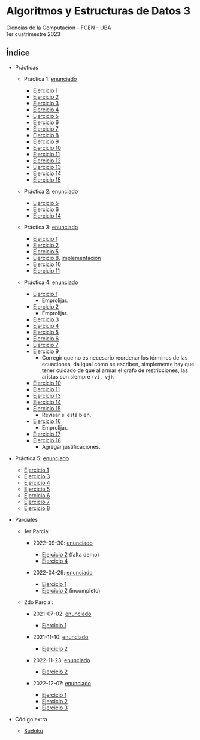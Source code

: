 # Algoritmos y Estructuras de Datos 3

Ciencias de la Computación - FCEN - UBA\
1er cuatrimestre 2023

## Índice

- Prácticas

  - Práctica 1: [enunciado](Prácticas/Práctica1/Práctica1.pdf)
    - [Ejercicio 1](Prácticas/Práctica1/ej01)
    - [Ejercicio 2](Prácticas/Práctica1/ej02)
    - [Ejercicio 3](Prácticas/Práctica1/ej03)
    - [Ejercicio 4](Prácticas/Práctica1/ej04)
    - [Ejercicio 5](Prácticas/Práctica1/ej05)
    - [Ejercicio 6](Prácticas/Práctica1/ej06)
    - [Ejercicio 7](Prácticas/Práctica1/ej07)
    - [Ejercicio 8](Prácticas/Práctica1/ej08)
    - [Ejercicio 9](Prácticas/Práctica1/ej09)
    - [Ejercicio 10](Prácticas/Práctica1/ej10)
    - [Ejercicio 11](Prácticas/Práctica1/ej11)
    - [Ejercicio 12](Prácticas/Práctica1/ej12)
    - [Ejercicio 13](Prácticas/Práctica1/ej13)
    - [Ejercicio 14](Prácticas/Práctica1/ej14)
    - [Ejercicio 15](Prácticas/Práctica1/ej15)

  - Práctica 2: [enunciado](Prácticas/Práctica2/Práctica2.pdf)
    - [Ejercicio 5](Prácticas/Práctica2/ej05.pdf)
    - [Ejercicio 6](Prácticas/Práctica2/ej06.pdf)
    - [Ejercicio 14](Prácticas/Práctica2/ej14.pdf)

  - Práctica 3: [enunciado](Prácticas/Práctica3/Práctica3.pdf)
    - [Ejercicio 1](Prácticas/Práctica3/ej01.pdf)
    - [Ejercicio 2](Prácticas/Práctica3/ej02.pdf)
    - [Ejercicio 5](Prácticas/Práctica3/ej05.pdf)
    - [Ejercicio 8](Prácticas/Práctica3/ej08.pdf), [implementación](Prácticas/Práctica3/ej08.py)
    - [Ejercicio 10](Prácticas/Práctica3/ej10.pdf)
    - [Ejercicio 11](Prácticas/Práctica3/ej11.pdf)

  - Práctica 4: [enunciado](Prácticas/Práctica4/Práctica4.pdf)
    - [Ejercicio 1](Prácticas/Práctica4/ej01.pdf)
      - Emprolijar.
    - [Ejercicio 2](Prácticas/Práctica4/ej02.pdf)
      - Emprolijar.
    - [Ejercicio 3](Prácticas/Práctica4/ej03.pdf)
    - [Ejercicio 4](Prácticas/Práctica4/ej04.pdf)
    - [Ejercicio 5](Prácticas/Práctica4/ej05.pdf)
    - [Ejercicio 6](Prácticas/Práctica4/ej06.pdf)
    - [Ejercicio 7](Prácticas/Práctica4/ej07.pdf)
    - [Ejercicio 9](Prácticas/Práctica4/ej09.pdf)
      - Corregir que no es necesario reordenar los términos de las ecuaciones, da igual cómo se escriben, simplemente hay que tener cuidado de que al armar el grafo de restricciones, las aristas son siempre `(vi, vj)`.
    - [Ejercicio 10](Prácticas/Práctica4/ej10.pdf)
    - [Ejercicio 11](Prácticas/Práctica4/ej11.pdf)
    - [Ejercicio 13](Prácticas/Práctica4/ej13.pdf)
    - [Ejercicio 14](Prácticas/Práctica4/ej14.pdf)
    - [Ejercicio 15](Prácticas/Práctica4/ej15.pdf)
      - Revisar si está bien.
    - [Ejercicio 16](Prácticas/Práctica4/ej16.pdf)
      - Emprolijar.
    - [Ejercicio 17](Prácticas/Práctica4/ej17.pdf)
    - [Ejercicio 18](Prácticas/Práctica4/ej18.pdf)
      - Agregar justificaciones.

- Práctica 5: [enunciado](Prácticas/Práctica5/Práctica5.pdf)
    - [Ejercicio 1](Prácticas/Práctica5/ej01.pdf)
    - [Ejercicio 3](Prácticas/Práctica5/ej03.pdf)
    - [Ejercicio 4](Prácticas/Práctica5/ej04.pdf)
    - [Ejercicio 5](Prácticas/Práctica5/ej05.pdf)
    - [Ejercicio 6](Prácticas/Práctica5/ej06.pdf)
    - [Ejercicio 7](Prácticas/Práctica5/ej07.pdf)
    - [Ejercicio 8](Prácticas/Práctica5/ej08.pdf)

- Parciales

  - 1er Parcial:
    - 2022-09-30: [enunciado](Parciales/AED3-2022-09-30/AED3-2022-09-30.pdf)
      - [Ejercicio 2](Parciales/AED3-2022-09-30/ej02.pdf) (falta demo)
      - [Ejercicio 4](Parciales/AED3-2022-09-30/ej04.pdf)

    - 2022-04-29: [enunciado](Parciales/AED3-2022-04-29/AED3-2022-04-29.pdf)
      - [Ejercicio 1](Parciales/AED3-2022-04-29/ej01.pdf)
      - [Ejercicio 2](Parciales/AED3-2022-04-29/ej02.pdf) (incompleto)

  - 2do Parcial:
    - 2021-07-02: [enunciado](Parciales/AED3-2021-07-02/AED3-2021-07-02.pdf)
      - [Ejercicio 1](Parciales/AED3-2021-07-02/ej01.pdf)

    - 2021-11-10: [enunciado](Parciales/AED3-2021-11-10/AED3-2021-11-10.pdf)
      - [Ejercicio 2](Parciales/AED3-2021-11-10/ej02.pdf)

    - 2022-11-23: [enunciado](Parciales/AED3-2022-11-23/AED3-2022-11-23.pdf)
      - [Ejercicio 2](Parciales/AED3-2022-11-23/ej02.pdf)

    - 2022-12-07: [enunciado](Parciales/AED3-2022-12-07/AED3-2022-12-07.pdf)
      - [Ejercicio 1](Parciales/AED3-2022-12-07/ej01.pdf)
      - [Ejercicio 2](Parciales/AED3-2022-12-07/ej02.pdf)
      - [Ejercicio 3](Parciales/AED3-2022-12-07/ej03.pdf)

- Código extra

  - [Sudoku](Code/sudoku)
